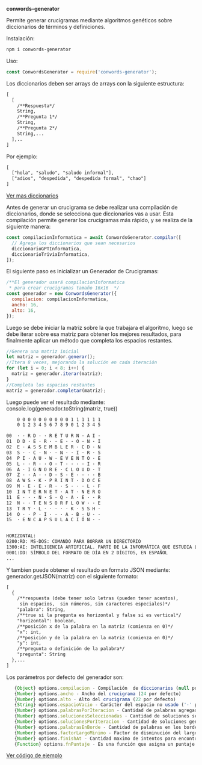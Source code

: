 **conwords-generator**

Permite generar crucigramas mediante algoritmos genéticos sobre diccionarios de términos y definiciones.

Instalación:

```bash
npm i conwords-generator
```

Uso:

```js
const ConwordsGenerator = require('conwords-generator');
```

Los diccionarios deben ser arrays de arrays con la siguiente estructura:

```txt
[
  [
    /**Respuesta*/
    String,
    /**Pregunta 1*/
    String,
    /**Pregunta 2*/
    String,...
  ],..
]
```

Por ejemplo:

```txt
[
  ["hola", "saludo", "saludo informal"],
  ["adios", "despedida", "despedida formal", "chao"]
]
```

[Ver mas diccionarios](https://github.com/fabnun/conwords-generator/tree/main/src/diccionarios)

Antes de generar un crucigrama se debe realizar una compilación de diccionarios, donde se selecciona que diccionarios vas a usar. Esta compilación permite generar los crucigramas más rápido, y se realiza de la siguiente manera:

```js
const compilacionInformatica = await ConwordsGenerator.compilar([
  // Agrega los diccionarios que sean necesarios
  diccionarioGPTInformatica,
  diccionarioTriviaInformatica,
]);
```

El siguiente paso es inicializar un Generador de Crucigramas:

```js
/**El generador usará compilacionInformatica
 * para crear crucigramas tamaño 16x16  */
const generador = new ConwordsGenerator({
  compilacion: compilacionInformatica,
  ancho: 16,
  alto: 16,
});
```

Luego se debe iniciar la matriz sobre la que trabajara el algoritmo, luego se debe iterar sobre esa matriz para obtener los mejores resultados, para finalmente aplicar un método que completa los espacios restantes.

```js
//Genera una matriz inicial
let matriz = generador.generar();
//Itera 8 veces, mejorando la solución en cada iteración
for (let i = 0; i < 8; i++) {
  matriz = generador.iterar(matriz);
}
//Completa los espacios restantes
matriz = generador.completar(matriz);
```

Luego puede ver el resultado mediante: console.log(generador.toString(matriz, true))

```txt
    0 0 0 0 0 0 0 0 0 0 1 1 1 1 1 1
    0 1 2 3 4 5 6 7 8 9 0 1 2 3 4 5

00  · · R D · · R E T U R N · A I ·
01  D D · E · R · · E · · O · N · I
02  E · A S S E M B L E R · C D · N
03  S · · C · N · · N · · I · R · S
04  P I · A U · W · E V E N T O · E
05  L · · R · · O · T · · · · I · R
06  A · I G N O R E · C L O U D · T
07  Z · · A · · D · S · E · · · · B
08  A W S · K · P R I N T · D O C E
09  M · E · E · R · · S · · · L · F
10  I N T E R N E T · A T · N E R O
11  E · · · N · S · Q · A · E · · R
12  N · · T E N S O R F L O W · · E
13  T R Y · L · · · · · K · S S H ·
14  O · · P · I · · · A · B · U · ·
15  · E N C A P S U L A C I Ó N · ·


HORIZONTAL:
0200:RD: MS-DOS: COMANDO PARA BORRAR UN DIRECTORIO
1300:AI: INTELIGENCIA ARTIFICIAL. PARTE DE LA INFORMÁTICA QUE ESTUDIA LA SIMULACIÓN DE LA INTELIGENCIA
0001:DD: SÍMBOLO DEL FORMATO DE DÍA EN 2 DÍGITOS, EN ESPAÑOL
...
```

Y tambien puede obtener el resultado en formato JSON mediante: generador.getJSON(matriz) con el siguiente formato:

```txt
[
  {
    /**respuesta (debe tener solo letras (pueden tener acentos),
     sin espacios,  sin números, sin caracteres especiales)*/
    "palabra": String,
    /**true si la pregunta es horizontal y false si es vertical*/
    "horizontal": boolean,
    /**posición x de la palabra en la matriz (comienza en 0)*/
    "x": int,
    /**posición y de la palabra en la matriz (comienza en 0)*/
    "y": int,
    /**pregunta o definición de la palabra*/
    "pregunta": String
  },...
]
```

Los parámetros por defecto del generador son:

```js
   {Object} options.compilacion - Compilación  de diccionarios (null por defecto, debe proveerse)
   {Number} options.ancho - Ancho del crucigrama (24 por defecto)
   {Number} options.alto - Alto del crucigrama (22 por defecto)
   {String} options.espacioVacio - Carácter del espacio no usado ('·' por defecto)
   {Number} options.palabrasPorIteracion - Cantidad de palabras agregadas en cada nueva iteración (2 por defecto)
   {Number} options.solucionesSeleccionadas - Cantidad de soluciones seleccionadas de la generación anterior para ser usadas en la siguiente iteración (22 por defecto)
   {Number} options.solucionesPorIteracion - Cantidad de soluciones generadas en iteración, a partir de las soluciones seleccionadas de la generación anterior (33 por defecto)
   {Number} options.palabrasEnBorde - Cantidad de palabras en los bordes [0, 1] (0.9 por defecto)
   {Number} options.factorLargoMinimo - Factor de disminución del largo minimo en las iteraciones: mientras sea mayor mas rapidamente el largo minimo de las palabras ira disminuyendo entre cada iteración (1 por defecto)
   {Number} options.finishAt - Cantidad maximo de intentos para encontrar una solucion, despues de alcanzado estos intentos esa solución se marca como finalizado y no se intentaran mas soluciones (600 por defecto)
   {Function} options.fnPuntaje - Es una función que asigna un puntaje al crucigrama y que depende del porcentaje de llenado, la cantidad de cruces de palabras y la cantidad de palabras solas (que no se cruzan con otras) ((llenado * 4 + 2 * cruces) / (1 + solas * 4) por defecto))
```

[Ver código de ejemplo](https://github.com/fabnun/conwords-generator/blob/main/src/index.js)
